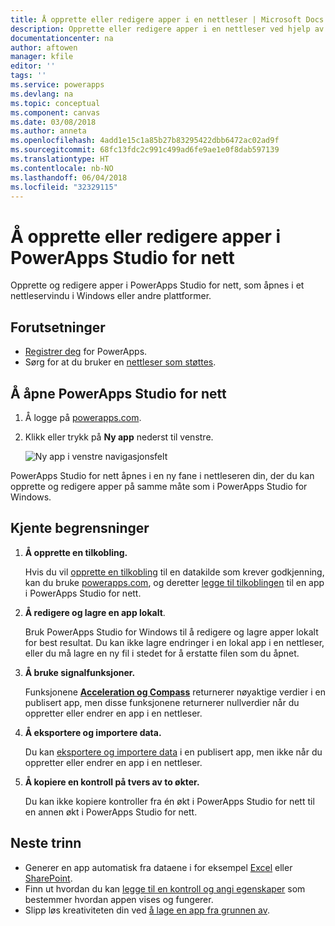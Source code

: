 ```yaml
---
title: Å opprette eller redigere apper i en nettleser | Microsoft Docs
description: Opprette eller redigere apper i en nettleser ved hjelp av PowerApps Studio for nett.
documentationcenter: na
author: aftowen
manager: kfile
editor: ''
tags: ''
ms.service: powerapps
ms.devlang: na
ms.topic: conceptual
ms.component: canvas
ms.date: 03/08/2018
ms.author: anneta
ms.openlocfilehash: 4add1e15c1a85b27b83295422dbb6472ac02ad9f
ms.sourcegitcommit: 68fc13fdc2c991c499ad6fe9ae1e0f8dab597139
ms.translationtype: HT
ms.contentlocale: nb-NO
ms.lasthandoff: 06/04/2018
ms.locfileid: "32329115"
---
```

# <a name="create-or-edit-apps-in-powerapps-studio-for-web"></a>Å opprette eller redigere apper i PowerApps Studio for nett
Opprette og redigere apper i PowerApps Studio for nett, som åpnes i et nettleservindu i Windows eller andre plattformer.

## <a name="prerequisites"></a>Forutsetninger
* [Registrer deg](../signup-for-powerapps.md) for PowerApps.
* Sørg for at du bruker en [nettleser som støttes](limits-and-config.md#supported-browsers-for-powerapps-studio).

## <a name="open-powerapps-studio-for-web"></a>Å åpne PowerApps Studio for nett
1. Å logge på [powerapps.com](http://go.microsoft.com/fwlink/p/?LinkId=708209).
2. Klikk eller trykk på **Ny app** nederst til venstre.

    ![Ny app i venstre navigasjonsfelt](./media/create-app-browser/left-nav.png)

PowerApps Studio for nett åpnes i en ny fane i nettleseren din, der du kan opprette og redigere apper på samme måte som i PowerApps Studio for Windows.

## <a name="known-limitations"></a>Kjente begrensninger
1. **Å opprette en tilkobling.**

    Hvis du vil [opprette en tilkobling](add-manage-connections.md) til en datakilde som krever godkjenning, kan du bruke [powerapps.com](https://web.powerapps.com), og deretter [legge til tilkoblingen](add-data-connection.md) til en app i PowerApps Studio for nett.
2. **Å redigere og lagre en app lokalt**.

    Bruk PowerApps Studio for Windows til å redigere og lagre apper lokalt for best resultat. Du kan ikke lagre endringer i en lokal app i en nettleser, eller du må lagre en ny fil i stedet for å erstatte filen som du åpnet.
3. **Å bruke signalfunksjoner.**

    Funksjonene **[Acceleration og Compass](functions/signals.md)** returnerer nøyaktige verdier i en publisert app, men disse funksjonene returnerer nullverdier når du oppretter eller endrer en app i en nettleser.
4. **Å eksportere og importere data.**

    Du kan [eksportere og importere data](controls/control-export-import.md) i en publisert app, men ikke når du oppretter eller endrer en app i en nettleser.
5. **Å kopiere en kontroll på tvers av to økter.**

    Du kan ikke kopiere kontroller fra én økt i PowerApps Studio for nett til en annen økt i PowerApps Studio for nett.

## <a name="next-steps"></a>Neste trinn
* Generer en app automatisk fra dataene i for eksempel [Excel](get-started-create-from-data.md) eller [SharePoint](app-from-sharepoint.md).
* Finn ut hvordan du kan [legge til en kontroll og angi egenskaper](add-configure-controls.md) som bestemmer hvordan appen vises og fungerer.
* Slipp løs kreativiteten din ved [å lage en app fra grunnen av](get-started-create-from-blank.md).
